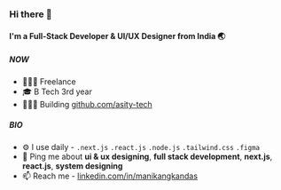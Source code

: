 ### Hi there 👋

#### I'm a Full-Stack Developer & UI/UX Designer from India 🌏

##### NOW
- 🧑🏻‍💻 Freelance
- 🎓 B Tech 3rd year
- 👷🏻‍♂️ Building [github.com/asity-tech](https://www.github.com/asity-tech/)

##### BIO

- ⚙️ I use daily - `.next.js` `.react.js` `.node.js` `.tailwind.css` `.figma`
- 💬 Ping me about **ui & ux designing**, **full stack development**, **next.js**, **react.js**, **system designing**
- 📫 Reach me - [linkedin.com/in/manikangkandas](https://www.linkedin.com/in/manikangkandas/)
